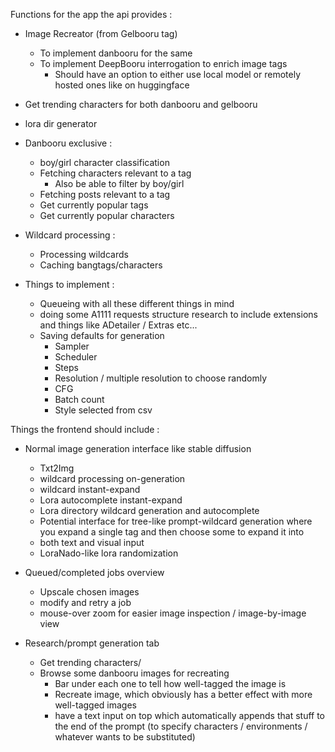 Functions for the app the api provides :

- Image Recreator (from Gelbooru tag) 
  - To implement danbooru for the same 
  - To implement DeepBooru interrogation to enrich image tags
    - Should have an option to either use local model or remotely hosted ones like on huggingface
- Get trending characters for both danbooru and gelbooru
- lora dir generator

- Danbooru exclusive :
  - boy/girl character classification
  - Fetching characters relevant to a tag
    - Also be able to filter by boy/girl
  - Fetching posts relevant to a tag
  - Get currently popular tags
  - Get currently popular characters

- Wildcard processing :
  - Processing wildcards
  - Caching bangtags/characters

- Things to implement :
  - Queueing with all these different things in mind
  - doing some A1111 requests structure research to include extensions and things like ADetailer / Extras etc...
  - Saving defaults for generation
    - Sampler
    - Scheduler
    - Steps
    - Resolution / multiple resolution to choose randomly
    - CFG
    - Batch count
    - Style selected from csv

Things the frontend should include :
- Normal image generation interface like stable diffusion
  - Txt2Img
  - wildcard processing on-generation
  - wildcard instant-expand
  - Lora autocomplete instant-expand
  - Lora directory wildcard generation and autocomplete
  - Potential interface for tree-like prompt-wildcard generation where you expand a single tag and then choose some to expand it into
  - both text and visual input
  - LoraNado-like lora randomization

- Queued/completed jobs overview
  - Upscale chosen images
  - modify and retry a job
  - mouse-over zoom for easier image inspection / image-by-image view

- Research/prompt generation tab
  - Get trending characters/
  - Browse some danbooru images for recreating
    - Bar under each one to tell how well-tagged the image is
    - Recreate image, which obviously has a better effect with more well-tagged images
    - have a text input on top which automatically appends that stuff to the end of the prompt (to specify characters / environments / whatever wants to be substituted)